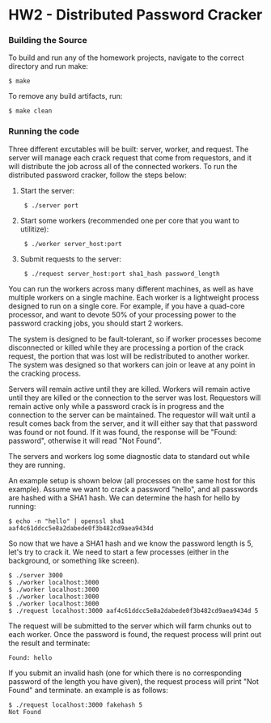 HW2 - Distributed Password Cracker
=======

### Building the Source ###

To build and run any of the homework projects, navigate to the correct directory and run make:

    $ make

To remove any build artifacts, run:

    $ make clean

### Running the code ###

Three different excutables will be built: server, worker, and request. The server will manage each crack request that come from requestors, and it will distribute the job across all of the connected workers. To run the distributed password cracker, follow the steps below:

1. Start the server:

        $ ./server port

2. Start some workers (recommended one per core that you want to utilitize):

        $ ./worker server_host:port

3. Submit requests to the server:

        $ ./request server_host:port sha1_hash password_length

You can run the workers across many different machines, as well as have multiple workers on a single machine. Each worker is a lightweight process designed to run on a single core. For example, if you have a quad-core processor, and want to devote 50% of your processing power to the password cracking jobs, you should start 2 workers.

The system is designed to be fault-tolerant, so if worker processes become disconnected or killed while they are processing a portion of the crack request, the portion that was lost will be redistributed to another worker. The system was designed so that workers can join or leave at any point in the cracking process.

Servers will remain active until they are killed. Workers will remain active until they are killed or the connection to the server was lost. Requestors will remain active only while a password crack is in progress and the connection to the server can be maintained. The requestor will wait until a result comes back from the server, and it will either say that that password was found or not found. If it was found, the response will be "Found: password", otherwise it will read "Not Found".

The servers and workers log some diagnostic data to standard out while they are running.

An example setup is shown below (all processes on the same host for this example). Assume we want to crack a password "hello", and all passwords are hashed with a SHA1 hash. We can determine the hash for hello by running:
    
    $ echo -n "hello" | openssl sha1
    aaf4c61ddcc5e8a2dabede0f3b482cd9aea9434d

So now that we have a SHA1 hash and we know the password length is 5, let's try to crack it. We need to start a few processes (either in the background, or something like screen).

    $ ./server 3000
    $ ./worker localhost:3000
    $ ./worker localhost:3000
    $ ./worker localhost:3000
    $ ./worker localhost:3000
    $ ./request localhost:3000 aaf4c61ddcc5e8a2dabede0f3b482cd9aea9434d 5

The request will be submitted to the server which will farm chunks out to each worker. Once the password is found, the request process will print out the result and terminate:

    Found: hello

If you submit an invalid hash (one for which there is no corresponding password of the length you have given), the request process will print "Not Found" and terminate. an example is as follows:

    $ ./request localhost:3000 fakehash 5
    Not Found

